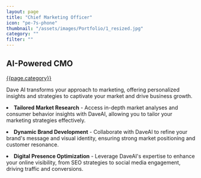 ```yaml
---
layout: page
title: "Chief Marketing Officer"
icon: "pe-7s-phone"
thumbnail: "/assets/images/Portfolio/1_resized.jpg"
category: ""
filter: ""
---
```


<div class="portfolio-header">
    <h2 class="portfolio-title">AI-Powered CMO</h2>
    <div class="portfolio-meta">
        <div class="portfolio-cat">
            <a href="#">{{page.category}}</a>
        </div>
    </div>
</div>

<div class="portfolio-details">
    <p>
        Dave AI transforms your approach to marketing, offering personalized insights and strategies to captivate your market and drive business growth.
    </p>
    <p><li><b>Tailored Market Research</b> - Access in-depth market analyses and consumer behavior insights with DaveAI, allowing you to tailor your marketing strategies effectively.</li></p>
    <p><li><b>Dynamic Brand Development</b> - Collaborate with DaveAI to refine your brand's message and visual identity, ensuring strong market positioning and customer resonance.</li></p>
    <p><li><b>Digital Presence Optimization</b> - Leverage DaveAI's expertise to enhance your online visibility, from SEO strategies to social media engagement, driving traffic and conversions.</li></p>
</div>
